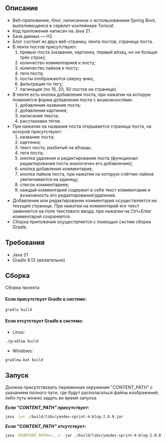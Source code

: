## Описание

* Веб-приложение, блог, написанное с использованием Spring Boot, выполняющееся в сервлет-контейнере Tomcat.
* Код приложения написан на Java 21.
* База данных — H2.
* Блог состоит из двух веб-страниц: лента постов, страница поста.
* В ленте постов присутствуют:
  1) превью поста (название, картинка, первый абзац, но не больше трёх строк);
  2) количество комментариев к посту;
  3) количество лайков к посту;
  4) теги поста;
  5) посты отображаются сверху вниз;
  6) фильтрация по тегу;
  7) пагинация (по 10, 20, 50 постов на странице).
* В ленте есть кнопка добавления поста, при нажатии на которую появляется форма добавления поста с возможностями:
  1) добавления названия поста;
  2) добавления картинки;
  3) написания текста;
  4) расстановки тегов.
* При нажатии на название поста открывается страница поста, на которой присутствуют:
  1) название поста;
  2) картинка;
  3) текст поста, разбитый на абзацы;
  4) теги поста;
  5) кнопка удаления и редактирования поста (функционал редактирования поста аналогичен его добавлению);
  6) кнопка добавления комментария;
  7) кнопка лайков поста, при нажатии на которую счётчик лайков увеличивается на единицу;
  8) список комментариев;
  9) каждый комментарий содержит в себе текст комментария и возможность его редактирования/удаления.
* Добавление или редактирование комментария осуществляется на текущей странице. При нажатии на комментарий его текст заменяется на поле текстового ввода, при нажатии на Ctrl+Enter комментарий сохраняется.
* Сборка приложения осуществляется с помощью систем сборки Gradle.

## Требования
* Java 21
* Gradle 8.13 (желательно)

## Сборка
Сборка проекта
#### Если присутствует Gradle в системе:
```bash
gradle build
```

#### Если отсутствует Gradle в системе:
* Linux:
```bash
./gradlew build
```

* Windows:
```bash
gradlew.bat build
```

## Запуск

Должна присутствовать переменная окружения "CONTENT_PATH" с указанием полного пути, где будут располагаться файлы изображений, либо путь можно задать во время запуска

***Если "CONTENT_PATH" присутствует:***
```bash
java -jar ./build/libs/yandex-sprint-4-blog-2.0.0.jar
```
***Если "CONTENT_PATH" отсутствует:***
```bash
java -DCONTENT_PATH=<...> -jar ./build/libs/yandex-sprint-4-blog-2.0.0.jar
```
